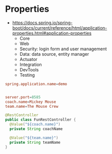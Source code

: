# Properties

- <https://docs.spring.io/spring-boot/docs/current/reference/html/application-properties.html#application-properties>
  - Core
  - Web
  - Security: login form and user management
  - Data: data source, entity manager
  - Actuator
  - Integration
  - DevTools
  - Testing

```conf
spring.application.name=demo


server.port=8585
coach.name=Mickey Mouse
team.name=The Mouse Crew
```

```java
@RestController
public class FunRestController {
  @Value("${coach.name}")
  private String coachName

  @Value("${team.name}")
  private String teamName
}
```
